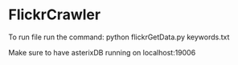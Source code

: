 # FlickrCrawler
To run file run the command:
python flickrGetData.py keywords.txt  

Make sure to have asterixDB running on localhost:19006
